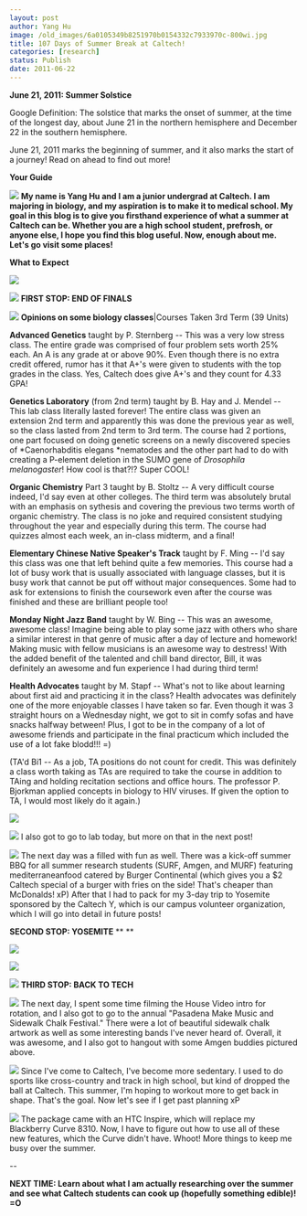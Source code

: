 ```yaml
---
layout: post
author: Yang Hu
image: /old_images/6a0105349b8251970b0154332c7933970c-800wi.jpg
title: 107 Days of Summer Break at Caltech!
categories: [research]
status: Publish
date: 2011-06-22
---
```



**June 21, 2011: Summer Solstice**

Google Definition: The solstice that marks  the onset of summer, at the time of the longest day, about June 21 in  the northern hemisphere and December 22 in the southern hemisphere.

June 21, 2011 marks the beginning of summer, and it also marks the start of a journey! Read on ahead to find out more!

**Your Guide**

![](/old_images/6a0105349b8251970b014e894cb8df970d-800wi.jpg)
**My name is Yang Hu and I am a junior undergrad at Caltech. I am majoring in biology, and my aspiration is to make it to medical school. My goal in this blog is to give you firsthand experience of what a summer at Caltech can be. Whether you are a high school student, prefrosh, or anyone else, I hope you find this blog useful. Now, enough about me. Let's go visit some places!**

**What to Expect**

![](/old_images/6a0105349b8251970b01538f59848c970b-800wi.jpg)


![](/old_images/caltech_as_it_happens/6a0105349b8251970b014e894cbcf5970d.jpg)
**FIRST STOP: END OF FINALS**

![](/old_images/6a0105349b8251970b014e894ccd73970d-800wi.jpg)
**Opinions on some biology classes**|Courses Taken 3rd Term (39 Units)

**Advanced Genetics** taught by P. Sternberg -- This was a very low stress class. The entire grade was comprised of four problem sets worth 25% each. An A is any grade at or above 90%. Even though there is no extra credit offered, rumor has it that A+'s were given to students with the top grades in the class. Yes, Caltech does give A+'s and they count for 4.33 GPA!

**Genetics Laboratory** (from 2nd term) taught by B. Hay and J. Mendel -- This lab class literally lasted forever! The entire class was given an extension 2nd term and apparently this was done the previous year as well, so the class lasted from 2nd term to 3rd term. The course had 2 portions, one part focused on doing genetic screens on a newly discovered species of *Caenorhabditis elegans *nematodes and the other part had to do with creating a P-element deletion in the SUMO gene of *Drosophila melanogaster*! How cool is that?!? Super COOL!

**Organic Chemistry** Part 3 taught by B. Stoltz -- A very difficult course indeed, I'd say even at other colleges. The third term was absolutely brutal with an emphasis on sythesis and covering the previous two terms worth of organic chemistry. The class is no joke and required consistent studying throughout the year and especially during this term. The course had quizzes almost each week, an in-class midterm, and a final!

**Elementary Chinese Native Speaker's Track** taught by F. Ming -- I'd say this class was one that left behind quite a few memories. This course had a lot of busy work that is usually associated with language classes, but it is busy work that cannot be put off without major consequences. Some had to ask for extensions to finish the coursework even after the course was finished and these are brilliant people too! 

**Monday Night Jazz Band** taught by W. Bing -- This was an awesome, awesome class! Imagine being able to play some jazz with others who share a similar interest in that genre of music after a day of lecture and homework! Making music with fellow musicians is an awesome way to destress! With the added benefit of the talented and chill band director, Bill, it was definitely an awesome and fun experience I had during third term! 

**Health Advocates** taught by M. Stapf -- What's not to like about learning about first aid and practicing it in the class? Health advocates was definitely one of the more enjoyable classes I have taken so far. Even though it was 3 straight hours on a Wednesday night, we got to sit in comfy sofas and have snacks halfway between! Plus, I got to be in the company of a lot of awesome friends and participate in the final practicum which included the use of a lot fake blodd!!! =)

(TA'd Bi1 -- As a job, TA positions do not count for credit. This was definitely a class worth taking as TAs are required to take the course in addition to TAing and holding recitation sections and office hours. The professor P. Bjorkman applied concepts in biology to HIV viruses. If given the option to TA, I would most likely do it again.)

![](/old_images/6a0105349b8251970b0154332cd503970c-800wi.jpg)


![](/old_images/6a0105349b8251970b01538f59cd0c970b-800wi.jpg)
I also got to go to lab today, but more on that in the next post!

![](/old_images/6a0105349b8251970b01538f59d17e970b-800wi.jpg)
The next day was a filled with fun as well. There was a kick-off summer BBQ for all summer research students (SURF, Amgen, and MURF) featuring mediterraneanfood catered by Burger Continental (which gives you a $2 Caltech special of a burger with fries on the side! That's cheaper than McDonalds! xP) After that I had to pack for my 3-day trip to Yosemite sponsored by the Caltech Y, which is our campus volunteer organization, which I will go into detail in future posts!

**SECOND STOP: YOSEMITE** ** **

![](/old_images/6a0105349b8251970b014e894d156e970d-800wi.jpg)


![](/old_images/6a0105349b8251970b0154332d1195970c-800wi.jpg)


![](/old_images/6a0105349b8251970b0154332d156f970c-800wi.jpg)
**THIRD STOP: BACK TO TECH**

![](/old_images/6a0105349b8251970b0154332d185f970c-800wi.jpg)
The next day, I spent some time filming the House Video intro for rotation, and I also got to go to the annual "Pasadena Make Music and Sidewalk Chalk Festival." There were a lot of beautiful sidewalk chalk artwork as well as some interesting bands I've never heard of. Overall, it was awesome, and I also got to hangout with some Amgen buddies pictured above.


![](/old_images/6a0105349b8251970b0154332d1b38970c-800wi.jpg)
Since I've come to Caltech, I've become more sedentary. I used to do sports like cross-country and track in high school, but kind of dropped the ball at Caltech. This summer, I'm hoping to workout more to get back in shape. That's the goal. Now let's see if I get past planning xP

![](/old_images/6a0105349b8251970b014e894d258b970d-800wi.jpg)
The package came with an HTC Inspire, which will replace my Blackberry Curve 8310. Now, I have to figure out how to use all of these new features, which the Curve didn't have. Whoot! More things to keep me busy over the summer.

--

**NEXT TIME: Learn about what I am actually researching over the summer and see what Caltech students can cook up (hopefully something edible)! =O**

